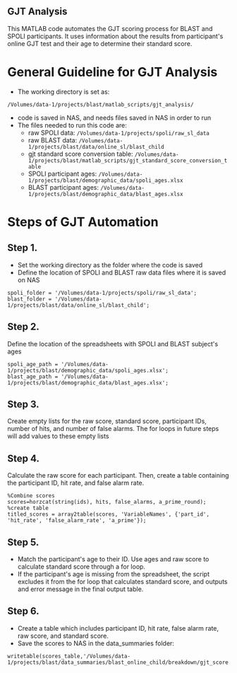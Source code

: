 ## GJT Analysis
This MATLAB code automates the GJT scoring process for BLAST and SPOLI participants. It uses information about the results from participant's online GJT test and their age to determine their standard score. 
# General Guideline for GJT Analysis
* The working directory is set as:
```
/Volumes/data-1/projects/blast/matlab_scripts/gjt_analysis/ 
```
* code is saved in NAS, and needs files saved in NAS in order to run
* The files needed to run this code are: 
  * raw SPOLI data: `/Volumes/data-1/projects/spoli/raw_sl_data`
  * raw BLAST data: `/Volumes/data-1/projects/blast/data/online_sl/blast_child`
  * gjt standard score conversion table: `/Volumes/data-1/projects/blast/matlab_scripts/gjt_standard_score_conversion_table`
  * SPOLI participant ages: `/Volumes/data-1/projects/blast/demographic_data/spoli_ages.xlsx`
  * BLAST participant ages: `/Volumes/data-1/projects/blast/demographic_data/blast_ages.xlsx` 
  
# Steps of GJT Automation 

## Step 1.
* Set the working directory as the folder where the code is saved
* Define the location of SPOLI and BLAST raw data files where it is saved on NAS
```
spoli_folder = '/Volumes/data-1/projects/spoli/raw_sl_data';
blast_folder = '/Volumes/data-1/projects/blast/data/online_sl/blast_child';
```
## Step 2. 
Define the location of the spreadsheets with SPOLI and BLAST subject's ages 
```
spoli_age_path = '/Volumes/data-1/projects/blast/demographic_data/spoli_ages.xlsx';
blast_age_path = '/Volumes/data-1/projects/blast/demographic_data/blast_ages.xlsx';
```
## Step 3. 
Create empty lists for the raw score, standard score, participant IDs, number of hits, and number of false alarms. The for loops in future steps will add values to these empty lists
## Step 4.
Calculate the raw score for each participant. Then, create a table containing the participant ID, hit rate, and false alarm rate. 
```
%Combine scores
scores=horzcat(string(ids), hits, false_alarms, a_prime_round);
%create table
titled_scores = array2table(scores, 'VariableNames', {'part_id', 'hit_rate', 'false_alarm_rate', 'a_prime'});
 ```
 ## Step 5. 
 * Match the participant's age to their ID. Use ages and raw score to calculate standard score through a for loop. 
 * If the participant's age is missing from the spreadsheet, the script excludes it from the for loop that calculates standard score, and outputs and error message in the final output table. 

## Step 6. 
* Create a table which includes participant ID, hit rate, false alarm rate, raw score, and standard score. 
* Save the scores to NAS in the data_summaries folder: 
```
writetable(scores_table,'/Volumes/data-1/projects/blast/data_summaries/blast_online_child/breakdown/gjt_score.csv');
 ```
